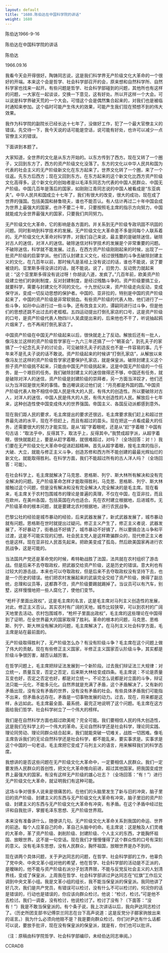 ```yaml
---
layout: default
title: "1680.陈伯达在中国科学院的讲话"
weight: 1680
---
```


陈伯达1966-9-16

陈伯达在中国科学院的讲话

陈伯达

1966.09.16

我看今天会开得很好。陶铸同志说，这是我们科学界无产阶级文化大革命的一个很好的开端。本来这个会是哲学、社会科学部召开的会，原来想和自然科学所、自然科学家也找来一起开。有些问题是哲学、社会科学部碰到的问题，其他所也有这样的问题，一大家在一起谈谈，交换一下意见，这有好处。所以开这样一个大会。可以说是科学界破天荒的一个大会。可惜这个会是偶然集合起来的，对我们也是被临时通知来参加。这个临时可能产生伟大的效果，可能产生我们现在预想不到的伟大效果。

我作为科学院的副院长已经长达十七年了，没做好工作，犯了一个最大官僚主义的错误。先交待一下，我今天说的话可能是空话，说可能有好处，也许可以减少一点官僚主义的错误。

下面讲到本题了。

大家知道，全世界的文化是从东方开始的。以东方传到了西方。现在又转了一个圈子，又回到东方了，西方的资产阶级文化没落了。东方的文化以中华人民共和国为代表的社会主义的无产阶级新文化在东方起来了。世界文化转了一个圈，来了一个往返。先东方后西方；现在又回到东方。在东方起来的这个新文化比西方资产阶级文化高得多。这个新文化的创始者是以毛泽东同志为代表的中国人民群众、中国无产阶级。中国几百年是落后的国家，如刚刚江青同志说的中国人被看成是“东亚病夫”。中华人民共和国成立十七年了，我们有很大的改变，很大的成功，现在成了世界的强国。包括美国和赫鲁晓夫，谁也不能否认。有人估计再过二十年中国会成为世界上最强大的国家，也许不要二十年，只要按照毛主席的指示方向努力，中国就能成为全世界最强大的国家，只要我们共同努力。

无产阶级文化大革命，它的影响是各方面的。并关系到无产阶级专政巩固不巩固的问题。同时影响到科学技术的发展。无产阶级文化大革命差不多是同每个人联系着的。无产阶级文化大革命对科学界，对我们自己来说，最主要的是破除迷信，破除对古人的迷信，对洋人的迷信。破除迷信对科学技术的发展是个非常重要的问题。不破除迷信，科学就不能发展。过去，在西方资产阶级刚刚起来的时候，出现了一批资产阶级的启蒙学派。他们否认封建主义文化，经过很残酷的斗争去破除封建主义的文化，在几百年以前，那时候凡是圣经上没有说过的话，谁也不能说，说了要被烧的。亚里斯多得没讲过的话，就不能说。说了，旧势力、反动势力就起来说：“这个亚里斯多得没有说过呀！你胡说八道，发疯了。”几百年前，欧美资产阶级建立他们的剥削制度，反对封建制度，是经过残酷斗争的。资产阶级要搞工业，就要科学，需要与封建文化不同的文化。十九世纪以来，资产阶级走向反动，变成保守派，变成一切反动思想的保护者。中国的、亚非拉的，特别是中国的资产阶级起来了，中国的资产阶级是非常软弱血。有些资产阶级的代表人物，他们进行了一些斗争，如孙中山进行过一些斗争。还有改良主义的，谭嗣同进行过斗争，但是他们的思想还跳不出过去的老框框。五四运动提出打倒孔家店的口号，这是资产阶级的口号，是资产阶级代表人物四川人吴虞提出来的，后来他也不干了，听说抽起鸦片烟来了，也不再闹打倒孔家店了。

中国资产阶级在中国无产阶级起来以后，很快就走上了反动。解放后还有一批人，像冯友兰这样的资产阶级哲学家在一九六三年还搞了一个“朝圣会”，到孔夫子的家搞了一个纪念孔夫子的讨论会，可见破除孔夫子的造反也不是一件容易的事。几千年来不是孔夫子说的话不敢说。资产阶级起来的时候讲“打倒孔家店”，从解放以来像冯友兰这样的资产阶级哲学家还要保护孔家店，就是保皇派。破除封建主义这个担子资产阶级挑不起来，只能由中国无产阶级挑起来，这是中国无产阶级的一个任务，是一个艰巨的任务。我们破除封建主义的迷信做得还不够，中国还有任务，就是破除对洋人的迷信，资产阶级是封建阶级的崇拜者，另一方面当洋奴才，他们还以为当洋奴是很光荣的事情。鲁迅嘲讽说过他们说：“月亮都是外国的圆。”中国资产阶级代表人物不相信中国人民是伟大的人民，有伟大的创造性。所以要破除对古人，对洋人的迷信，中国人民是伟大的人民，有伟大创造性的人民。解放后十七年来，这种创造性使中国变成伟大的世界强国。帝国主义、各国反动派都感到意外。

现在我们距人民的要求，毛主席提出的要求还很远，毛主席要求我们赶上和超过世界最先进的水平，现在不但赶上，而且有超过的苗头。现在把这一点看成最大的任务，还需要很大的努力才能实现。是从“超”字着眼呢，还是从“赶”字着眼？中国有句古话：“取法乎中，反得其下，取法乎上，反得其中。”我赞成超字派，从超字着眼，很快就能赶上，要是从赶字着眼，就很难超过，对吗？（全场回答：对！）我们要在无产阶级文化大革命中促进赶超精神。首先从超字着眼，按毛主席的指示，大破、大立，就能与修正主义斗争，创造苏修和西方所不能创建的最最光辉灿烂的新文化，就能取得胜利。在科学方面，我们不能超过所有的古人洋人吗？（全场回答：可能）。

在社会科学上，毛主席就解决了马克思、恩格斯、列宁、斯大林所有解决和没有完全解决的问题。无产阶级革命怎样才能取得胜利，马克思、恩格斯、列宁、斯大林接触过这个问题，但是没有解决和没有完全解决人完全解决的是毛主席。现在看来，毛主席关于农村包围城市的理论是普遍的真理，不仅在中国，在亚非拉，而且在欧州，在美州各国，包括英国在内也适合。先在农村建立根据地，后进城市。无产阶级革命的根本问题，就是要建北农村根据地，进行农民战争。

巴黎公社的经验是城市暴动的经验，后来武器发展了，新式武器发展了，城市暴动就有问题。恩格斯在世时就提出过疑问。修正主义产生了，修正主义者说．武器发展了，不好暴动了，街巷战不好搞了，城市暴动不好搞了，所以要搞合法斗争和平过渡，这是不可能实现的幻想。社会民主党人是这样欺骗群众的，现代修正主义者也是这样。现在亚非拉人民首先起来。把欧美变成了孤岛，然后欧美国家再进行农民战争，这是可能的。

当法国共产党还是革命党的时候，希特勒战胜了法国，法共就在农村组织了游击战。但是后来不去夺取政权，把武器交给资产阶级，这是历史的错误。意大利也有过较大的游击战，本来也可以夺取政权，但是后来不去夺取政权没有坚持下去，也是一个历史的错误。他们把农村发展起来的武装完全交给了资产阶级，换得了副总统，总理和议员等，这都靠不住，资产阶级要踢就踢掉了。当议员可以有汽车，别墅，这样慢慢地把一些人腐化了，使他们变节。

“枪杆子里面出政权”，这是毛主席的名言，这是毛主席对马列主义创造性的发展，对此，修正主义否认。其实农村有广阔的天地，城市比较狭窄，可以到农村的广阔天地里去活动。农村包围城市，“枪杆子里面出政权”，毛主席的这些理论在中国得到了证明，在全世界最大的国家取得了胜利。革命的根本的问题，马克思、恩格斯、列宁、斯大林没有解决的问题，毛主席解决了。在马列主义社会科学方面，毛主席是站在最前面的。

无产阶级取得胜利了，无产阶级怎么办？有没有阶级斗争？毛主席在这个问题上做了伟大的贡献。现在有些修正主义国家，半修正主义国家否认阶级斗争，其实都是阶级斗争很厉害，越否认越厉害。

在哲学问题上，毛主席把辩证法发展到一个新阶段。过去我们辩证法三大规律：对立统一，质量互变，否定之否定，后来斯大林给变成四条。毛主席说：不论是质量互变也好，否定之否定也好，都是对立统一。不论怎么说都是对立面的斗争，辩证法只能一元化，不能多元化。自然界就是充满了矛盾，这个矛盾解决了，又有新的矛盾出现，没有没有矛盾的世界，没有没有矛盾的社会。有些具体矛盾我们可能指不出来，但矛盾永远存在。矛盾是一切事物发展的动力。过去，现在，将来都是这样，永远如此。毛主席最全面、最系统、最完正地说明了这个问题。毛主席在这方面给我们哲学、社会科学树立了一个伟大的榜样。

我们是在自然科学方面也超过欧美呢？完全可能。我们要相信人民的伟大创造性，这是我们在科学上的一个伟大的革命。无论自然科学还是社会科学，理论同实践、理论同劳动、理论同群众结合起来，我们就能突破一切难关，战胜一切困难。像毛主席告诉我们的无论自然科学还是社会科学，都不能乱来，要实事求是。实事求是这个中国的一句老话，毛主席把它变成了马列主义的语言，用来解释我们的科学态度。

我想讲的是否这些问题在无产阶级文化大革命中，一定要相信人民群众。我们一定要发扬人民群众的首创性，把文化大革命推向前进，超过其他国家。把我国变成世界上最强大的国家。有没有这样无产阶级的雄心壮志？（全场回答：“有！”）进行无产阶级文化大革命，就证明我们有这种可能。

这场斗争对很多人说来是很痛苦的。在他们的头脑里发生了新与旧的冲突，脑子里旧的资产阶级、封建主义的东西与无产阶级文化大革命有冲突，脑子里旧的资产阶级、封建主义的东西与无产阶级文化大革命有冲突，有矛盾。在这个矛盾中经过批评和自我批评，掌握毛泽东思想、无产阶级世界观。

本来没有准备讲什么，随便讲几句。无产阶级文化大革命关系到我国的命运、世界的前途。每个人应革自己的命，革自己头脑中的命。毛主席说：这是触及人们灵魂的大革命，革了资产阶级、剥削阶级、封建阶级、个人主义的东西，才能胸怀祖国、放眼世界。这不是一句空话。现在我们才慢慢懂得了这个群众性的口号有深刻的意义。没有毛泽东思想，没有人民群众，胸怀祖国，放眼世界是办不到的。

现在讲两个具体问题，关于尹达同志的问题，在哲学、社会科学部的工作，他辜负了党中央、中央文革小组对他的希望，他在哲学、社会科学部的活动是不正派的，是暧昧的，他不能与资产阶级右派分子划清界限，不能与反党反社会主义的人划清界线，变成了保皇派，上周我在哲学、社会科学部讲过尹达同志在“红旗”工作后又调到中央文革小组。我是文革小组的组长，我不能当保皇派的保皇派。我同他讲了好几次，我们是共产党员，有错误可以检讨，没有什么不可以检讨的，何况你的话是错误的，行动也是错误的，你应该向群众检讨。他说：“检讨，检讨。”可是他不去检讨。我们一调查，没有检讨，他说检讨了。检讨了没有？（下面答：“没有！”）我是不敢当保皇派的。有个条子说，我上次讲话以后，我向尹达同志检讨了。（历史所团支部书记傅崇兰同志在台下高声说道：这是反党分子郦家驹放出来的谣言。）我为什么必须向他赔不是？我是要向群众检讨。你们对尹达有什么话都可以说，要放手批评，现在没有保皇派的保皇派，就是有，你们也可以批评。

（注：原稿由科学院哲学、社会科学部编印，未经伯达同志审阅。）

CCRADB

